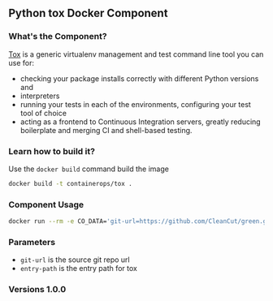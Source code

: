 ## Python tox Docker Component

### What's the Component?

[Tox](https://github.com/tox-dev/tox) is a generic virtualenv management and test command line tool you can use for:

- checking your package installs correctly with different Python versions and
- interpreters
- running your tests in each of the environments, configuring your test tool of choice
- acting as a frontend to Continuous Integration servers, greatly reducing boilerplate and merging CI and shell-based testing.

### Learn how to build it?
Use the `docker build` command build the image
```bash
docker build -t containerops/tox .
```

### Component Usage
```bash
docker run --rm -e CO_DATA='git-url=https://github.com/CleanCut/green.git entry-path=.' containerops/tox
```

### Parameters
- `git-url` is the source git repo url
- `entry-path` is the entry path for tox

### Versions 1.0.0
